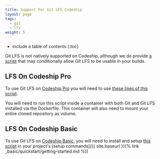 ```yaml
---
title: Support For Git LFS Codeship
layout: page
tags:
  - git
  - lfs
weight: 5
---
```


* include a table of contents
{:toc}

Git LFS is not natively supported on Codeship, although we do provide [a script](https://github.com/codeship/scripts/blob/master/packages/git-lfs.sh) that may conditionally allow Git LFS to be usable in your builds.

## LFS On Codeship Pro

To use Git LFS on [Codeship Pro](https://codeship.com/features/pro) you will need to use [these lines of this script](https://github.com/codeship/scripts/blob/master/packages/git-lfs.sh#L31-L33).

You will need to run this script inside a container with both Git and Git LFS installed via the Dockerfile. This container will also need to mount your entire cloned repository as volume.

## LFS On Codeship Basic

To use Git LFS on [Codeship Basic](https://codeship.com/features/basic), you will need to install and setup [this script](https://github.com/codeship/scripts/blob/master/packages/git-lfs.sh) in your project's [setup commands]({{ site.baseurl }}{% link _basic/quickstart/getting-started.md %})
